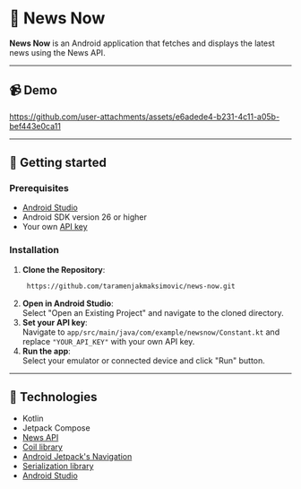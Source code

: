 # 📰 News Now

**News Now** is an Android application that fetches and displays the latest news using the News API.

---

## 📹 Demo



https://github.com/user-attachments/assets/e6adede4-b231-4c11-a05b-bef443e0ca11






---

## 🚀 Getting started  

### Prerequisites  
- [Android Studio](https://developer.android.com/studio)
- Android SDK version 26 or higher
- Your own [API key](https://newsapi.org/account)

### Installation  

1. **Clone the Repository**:
   ```bash  
    https://github.com/taramenjakmaksimovic/news-now.git
2. **Open in Android Studio**: <br>
Select "Open an Existing Project" and navigate to the cloned directory.
3. **Set your API key**: <br>
Navigate to `app/src/main/java/com/example/newsnow/Constant.kt` and replace `"YOUR_API_KEY"` with your own API key.
4. **Run the app**: <br>
Select your emulator or connected device and click "Run" button.

---

## 👾 Technologies
- Kotlin
- Jetpack Compose
- [News API](https://newsapi.org/)
- [Coil library](https://github.com/coil-kt/coil)
- [Android Jetpack's Navigation](https://developer.android.com/guide/navigation)
- [Serialization library](https://kotlinlang.org/docs/serialization.html)
- [Android Studio](https://developer.android.com/studio)
